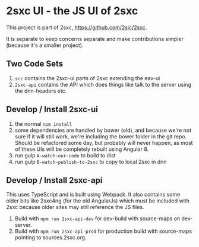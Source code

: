 2sxc UI - the JS UI of 2sxc
============

This project is part of 2sxc, https://github.com/2sic/2sxc.

It is separate to keep concerns separate and make contributions simpler (because it's a smaller project). 

## Two Code Sets

1. `src` contains the 2sxc-ui parts of 2sxc extending the eav-ui
1. `2sxc-api` contains the API which does things like talk to the server using the dnn-headers etc.

## Develop / Install 2sxc-ui

1. the normal `npm install`
1. some dependencies are handled by bower (old), and because we're not sure if it will still work, we're including the bower folder in the git repo. Should be refactored some day, but probably will never happen, as most of these UIs will be completely rebuilt using Angular 8.
1. run gulp `A-watch-our-code` to build to dist
1. run gulp `B-watch-publish-to-2sxc` to copy to local 2sxc in dnn

## Develop / Install 2sxc-api

This uses TypeScript and is built using Webpack. It also contains some older bits like 2sxc4ng (for the old AngularJs) which must be included with 2sxc because older sites may still reference the JS files.

1. Build with `npm run 2sxc-api-dev` for dev-build with source-maps on dev-server.
1. Build with `npm run 2sxc-api-prod` for production build with source-maps pointing to sources.2sxc.org.
